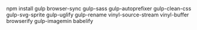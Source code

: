 npm install gulp browser-sync gulp-sass gulp-autoprefixer gulp-clean-css gulp-svg-sprite gulp-uglify gulp-rename vinyl-source-stream vinyl-buffer browserify gulp-imagemin babelify
